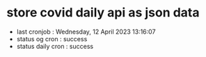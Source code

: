 # store covid daily api as json data

- last cronjob : Wednesday, 12 April 2023 13:16:07
- status og cron : success
- status daily cron : success
      
      